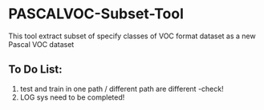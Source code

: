 # PASCALVOC-Subset-Tool
This tool extract subset of specify classes of VOC format dataset as a new Pascal VOC dataset
## To Do List:
1. test and train in one path / different path are different -check!
2. LOG sys need to be completed!